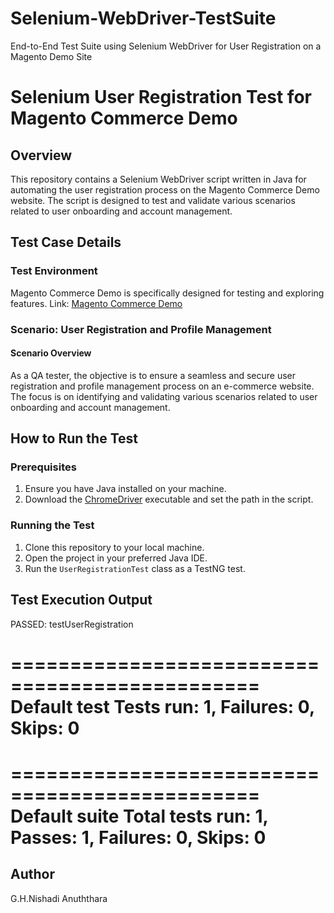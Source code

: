 # Selenium-WebDriver-TestSuite
End-to-End Test Suite using Selenium WebDriver for User Registration on a Magento Demo Site

# Selenium User Registration Test for Magento Commerce Demo

## Overview
This repository contains a Selenium WebDriver script written in Java for automating the user registration process on the Magento Commerce Demo website. The script is designed to test and validate various scenarios related to user onboarding and account management.

## Test Case Details

### Test Environment
Magento Commerce Demo is specifically designed for testing and exploring features.
Link: [Magento Commerce Demo](https://magento-demo.lexiconn.com/)

### Scenario: User Registration and Profile Management

#### Scenario Overview
As a QA tester, the objective is to ensure a seamless and secure user registration and profile management process on an e-commerce website. The focus is on identifying and validating various scenarios related to user onboarding and account management.

## How to Run the Test

### Prerequisites
1. Ensure you have Java installed on your machine.
2. Download the [ChromeDriver](https://sites.google.com/chromium.org/driver/) executable and set the path in the script.

### Running the Test
1. Clone this repository to your local machine.
2. Open the project in your preferred Java IDE.
3. Run the `UserRegistrationTest` class as a TestNG test.

## Test Execution Output
PASSED: testUserRegistration

===============================================
    Default test
    Tests run: 1, Failures: 0, Skips: 0
===============================================

===============================================
Default suite
Total tests run: 1, Passes: 1, Failures: 0, Skips: 0
===============================================


## Author
G.H.Nishadi Anuththara


